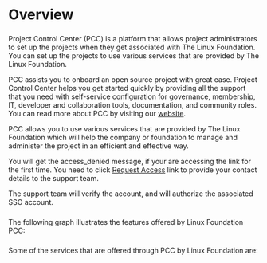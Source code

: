 # Overview

###  <a href="project-control-center" id="project-control-center"></a>

Project Control Center (PCC) is a platform that allows project administrators to set up the projects when they get associated with The Linux Foundation. You can set up the projects to use various services that are provided by The Linux Foundation.

PCC assists you to onboard an open source project with great ease. Project Control Center helps you get started quickly by providing all the support that you need with self-service configuration for governance, membership, IT, developer and collaboration tools, documentation, and community roles. You can read more about PCC by visiting our [website](https://lfx.linuxfoundation.org/tools/project-control-center).

PCC allows you to use various services that are provided by The Linux Foundation which will help the company or foundation to manage and administer the project in an efficient and effective way.

You will get the access_denied message, if your are accessing the link for the first time. You need to click [Request Access](https://jira.linuxfoundation.org/plugins/servlet/theme/portal/4/create/358) link to provide your contact details to the support team.

The support team will verify the account, and will authorize the associated SSO account.

###  <a href="pcc-features" id="pcc-features"></a>

The following graph illustrates the features offered by Linux Foundation PCC:

###  <a href="pcc-services" id="pcc-services"></a>

Some of the services that are offered through PCC by Linux Foundation are:
